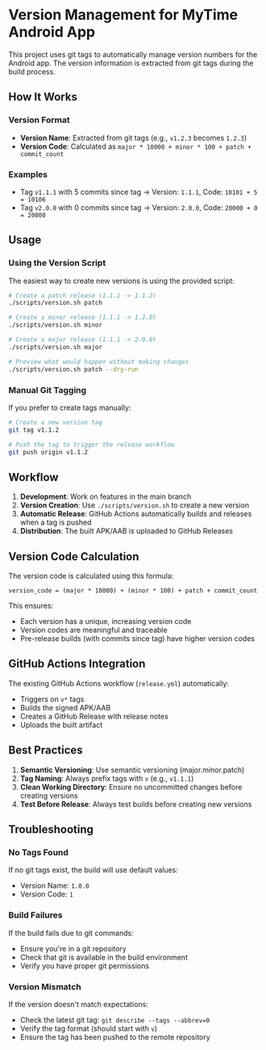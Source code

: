# Version Management for MyTime Android App

This project uses git tags to automatically manage version numbers for the Android app. The version information is extracted from git tags during the build process.

## How It Works

### Version Format
- **Version Name**: Extracted from git tags (e.g., `v1.2.3` becomes `1.2.3`)
- **Version Code**: Calculated as `major * 10000 + minor * 100 + patch + commit_count`

### Examples
- Tag `v1.1.1` with 5 commits since tag → Version: `1.1.1`, Code: `10101 + 5 = 10106`
- Tag `v2.0.0` with 0 commits since tag → Version: `2.0.0`, Code: `20000 + 0 = 20000`

## Usage

### Using the Version Script

The easiest way to create new versions is using the provided script:

```bash
# Create a patch release (1.1.1 -> 1.1.2)
./scripts/version.sh patch

# Create a minor release (1.1.1 -> 1.2.0)
./scripts/version.sh minor

# Create a major release (1.1.1 -> 2.0.0)
./scripts/version.sh major

# Preview what would happen without making changes
./scripts/version.sh patch --dry-run
```

### Manual Git Tagging

If you prefer to create tags manually:

```bash
# Create a new version tag
git tag v1.1.2

# Push the tag to trigger the release workflow
git push origin v1.1.2
```

## Workflow

1. **Development**: Work on features in the main branch
2. **Version Creation**: Use `./scripts/version.sh` to create a new version
3. **Automatic Release**: GitHub Actions automatically builds and releases when a tag is pushed
4. **Distribution**: The built APK/AAB is uploaded to GitHub Releases

## Version Code Calculation

The version code is calculated using this formula:
```
version_code = (major * 10000) + (minor * 100) + patch + commit_count
```

This ensures:
- Each version has a unique, increasing version code
- Version codes are meaningful and traceable
- Pre-release builds (with commits since tag) have higher version codes

## GitHub Actions Integration

The existing GitHub Actions workflow (`release.yml`) automatically:
- Triggers on `v*` tags
- Builds the signed APK/AAB
- Creates a GitHub Release with release notes
- Uploads the built artifact

## Best Practices

1. **Semantic Versioning**: Use semantic versioning (major.minor.patch)
2. **Tag Naming**: Always prefix tags with `v` (e.g., `v1.1.1`)
3. **Clean Working Directory**: Ensure no uncommitted changes before creating versions
4. **Test Before Release**: Always test builds before creating new versions

## Troubleshooting

### No Tags Found
If no git tags exist, the build will use default values:
- Version Name: `1.0.0`
- Version Code: `1`

### Build Failures
If the build fails due to git commands:
- Ensure you're in a git repository
- Check that git is available in the build environment
- Verify you have proper git permissions

### Version Mismatch
If the version doesn't match expectations:
- Check the latest git tag: `git describe --tags --abbrev=0`
- Verify the tag format (should start with `v`)
- Ensure the tag has been pushed to the remote repository 
